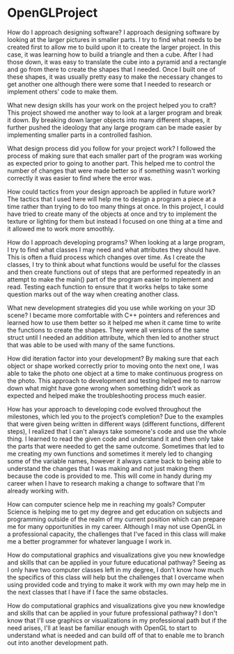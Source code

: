 # OpenGLProject

How do I approach designing software?
  I approach designing software by looking at the larger pictures in smaller parts.  I try to find what needs to be created first to allow me to build upon it to create the larger project.  In this case, it was learning how to build a triangle and then a cube.  After I had those down, it was easy to translate the cube into a pyramid and a rectangle and go from there to create the shapes that I needed.  Once I built one of these shapes, it was usually pretty easy to make the necessary changes to get another one although there were some that I needed to research or implement others' code to make them.
  
  What new design skills has your work on the project helped you to craft?
    This project showed me another way to look at a larger program and break it down. By breaking down larger objects into many different shapes, it further pushed the ideology that any large program can be made easier by implementing smaller parts in a controlled fashion.
    
  What design process did you follow for your project work?
    I followed the process of making sure that each smaller part of the program was working as expected prior to going to another part.  This helped me to control the number of changes that were made better so if something wasn't working correctly it was easier to find where the error was.
    
  How could tactics from your design approach be applied in future work?
    The tactics that I used here will help me to design a program a piece at a time rather than trying to do too many things at once.  In this project, I could have tried to create many of the objects at once and try to implement the texture or lighting for them but instead I focused on one thing at a time and it allowed me to work more smoothly.

How do I approach developing programs?
  When looking at a large program, I try to find what classes I may need and what attributes they should have.  This is often a fluid process which changes over time.  As I create the classes, I try to think about what functions would be useful for the classes and then create functions out of steps that are performed repeatedly in an attempt to make the main() part of the program easier to implement and read.  Testing each function to ensure that it works helps to take some question marks out of the way when creating another class.
  
  What new development strategies did you use while working on your 3D scene?
    I became more comfortable with C++ pointers and references and learned how to use them better so it helped me when it came time to write the functions to create the shapes.  They were all versions of the same struct until I needed an addition attribute, which then led to another struct that was able to be used with many of the same functions.
    
  How did iteration factor into your development?
    By making sure that each object or shape worked correctly prior to moving onto the next one, I was able to take the photo one object at a time to make continuous progress on the photo.  This approach to development and testing helped me to narrow down what might have gone wrong when something didn't work as expected and helped make the troubleshooting process much easier.
    
  How has your approach to developing code evolved throughout the milestones, which led you to the project’s completion?
    Due to the examples that were given being written in different ways (different functions, different steps), I realized that I can't always take someone's code and use the whole thing.  I learned to read the given code and understand it and then only take the parts that were needed to get the same outcome.  Sometimes that led to me creating my own functions and sometimes it merely led to changing some of the variable names, however it always came back to being able to understand the changes that I was making and not just making them because the code is provided to me.  This will come in handy during my career when I have to research making a change to software that I'm already working with.

How can computer science help me in reaching my goals?
  Computer Science is helping me to get my degree and get education on subjects and programming outside of the realm of my current position which can prepare me for many opportunities in my career.  Although I may not use OpenGL in a professional capacity, the challenges that I've faced in this class will make me a better programmer for whatever language I work in.

  How do computational graphics and visualizations give you new knowledge and skills that can be applied in your future educational pathway?
    Seeing as I only have two computer classes left in my degree, I don't know how much the specifics of this class will help but the challenges that I overcame when using provided code and trying to make it work with my own may help me in the next classes that I have if I face the same obstacles.
    
  How do computational graphics and visualizations give you new knowledge and skills that can be applied in your future professional pathway?
    I don't know that I'll use graphics or visualizations in my professional path but if the need arises, I'll at least be familiar enough with OpenGL to start to understand what is needed and can build off of that to enable me to branch out into another development path.

